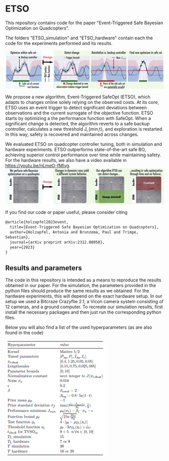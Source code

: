 # ETSO
This repository contains code for the paper "Event-Triggered Safe Bayesian Optimization on Quadcopters".

The folders "ETSO_simulation" and "ETSO_hardware" contain each the code for the experiments performed and its results.  

![ETSO intuition](https://github.com/antoHolz/ETSO/blob/main/ETSO_intuition_method.png)

We propose a new algorithm, Event-Triggered SafeOpt (ETSO), which adapts to changes online solely relying on the observed costs. At its core, ETSO uses an event trigger to detect significant deviations between observations and the current surrogate of the objective function. ETSO starts by optimizing a the performance function with SafeOpt. When a significant change is detected, the algorithm reverts to a safe backup controller, calculates a new threshold J_{min,t}, and exploration is restarted. In this way, safety is recovered and maintained across changes. 

We evaluated ETSO on quadcopter controller tuning, both in simulation and hardware experiments. ETSO outperforms state-of-the-art safe BO, achieving superior control performance over time while maintaining safety. For the hardware results, we also have a video available in https://youtu.be/nLmeO-fMIvg. 
![Header](https://github.com/antoHolz/ETSO/blob/main/ETSO_header_figure.png)

If you find our code or paper useful, please consider citing
```
@article{holzapfel2023event,
  title={Event-Triggered Safe Bayesian Optimization on Quadcopters},
  author={Holzapfel, Antonia and Brunzema, Paul and Trimpe, Sebastian},
  journal={arXiv preprint arXiv:2312.08058},
  year={2023}
}
```

## Results and parameters

The code in this repository  is intended as a means to reproduce the results obtained in our paper. For the simulation, the parameters provided in the python files should produce the same results as we obtained. For the hardware experiments, this will depend on the exact hardware setup. In our setup we used a Bitcraze Crazyflie 2.1, a Vicon camera system consisting of 12 cameras, and a ground computer.
To recreate our simulation results, first install the necessary packages and then just run the corresponding python files. 

Below you will also find a list of the used hyperparameters (as are also found in the code)

![Hyperparam](https://github.com/antoHolz/ETSO/blob/main/Hyperparameters%20ETSO.PNG)
